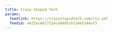 ```yaml
---
title: Crazy Stupid Tech
params:
  feedlink: https://crazystupidtech.com/rss.xml
  feedid: e621ec661711eca9892cb110e5344af3
---
```

